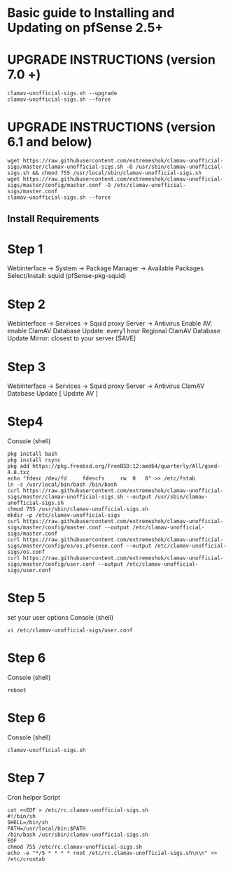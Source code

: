 # Basic guide to Installing and Updating on pfSense 2.5+

# UPGRADE INSTRUCTIONS (version 7.0 +)
```
clamav-unofficial-sigs.sh --upgrade
clamav-unofficial-sigs.sh --force
```

# UPGRADE INSTRUCTIONS (version 6.1 and below)
```
wget https://raw.githubusercontent.com/extremeshok/clamav-unofficial-sigs/master/clamav-unofficial-sigs.sh -O /usr/sbin/clamav-unofficial-sigs.sh && chmod 755 /usr/local/sbin/clamav-unofficial-sigs.sh
wget https://raw.githubusercontent.com/extremeshok/clamav-unofficial-sigs/master/config/master.conf -O /etc/clamav-unofficial-sigs/master.conf
clamav-unofficial-sigs.sh --force
```

## Install Requirements
# Step 1
Webinterface -> System -> Package Manager -> Available Packages
Select/Install: squid (pfSense-pkg-squid)

# Step 2
Webinterface -> Services -> Squid proxy Server -> Antivirus
Enable AV: enable
ClamAV Database Update: every1 hour
Regional ClamAV Database Update Mirror: closest to your server
[SAVE]

# Step 3
Webinterface -> Services -> Squid proxy Server -> Antivirus
ClamAV Database Update [ Update AV ]

# Step4
Console (shell)
```
pkg install bash
pkg install rsync
pkg add https://pkg.freebsd.org/FreeBSD:12:amd64/quarterly/All/gsed-4.8.txz
echo "fdesc	/dev/fd		fdescfs		rw	0	0" >> /etc/fstab
ln -s /usr/local/bin/bash /bin/bash
curl https://raw.githubusercontent.com/extremeshok/clamav-unofficial-sigs/master/clamav-unofficial-sigs.sh --output /usr/sbin/clamav-unofficial-sigs.sh
chmod 755 /usr/sbin/clamav-unofficial-sigs.sh
mkdir -p /etc/clamav-unofficial-sigs
curl https://raw.githubusercontent.com/extremeshok/clamav-unofficial-sigs/master/config/master.conf --output /etc/clamav-unofficial-sigs/master.conf
curl https://raw.githubusercontent.com/extremeshok/clamav-unofficial-sigs/master/config/os/os.pfsense.conf --output /etc/clamav-unofficial-sigs/os.conf
curl https://raw.githubusercontent.com/extremeshok/clamav-unofficial-sigs/master/config/user.conf --output /etc/clamav-unofficial-sigs/user.conf
````

# Step 5
set your user options
Console (shell)
```
vi /etc/clamav-unofficial-sigs/user.conf
```

# Step 6
Console (shell)
```
reboot
```

# Step 6
Console (shell)
```
clamav-unofficial-sigs.sh
```

# Step 7
Cron helper Script
```
cat <<EOF > /etc/rc.clamav-unofficial-sigs.sh
#!/bin/sh
SHELL=/bin/sh
PATH=/usr/local/bin:$PATH
/bin/bash /usr/sbin/clamav-unofficial-sigs.sh
EOF
chmod 755 /etc/rc.clamav-unofficial-sigs.sh
echo -e "*/5 * * * * root /etc/rc.clamav-unofficial-sigs.sh\n\n" >> /etc/crontab
```
